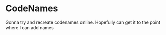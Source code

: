 # CodeNames
Gonna try and recreate codenames online. Hopefully can get it to the point where I can add names
